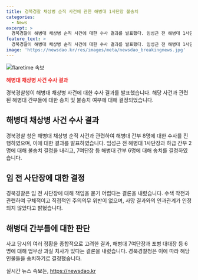 ```yaml
---
title: 경북경찰 채상병 순직 사건에 관한 해병대 1사단장 불송치
categories:
  - News
excerpt: >
  경북경찰이 해병대 채상병 순직 사건에 대한 수사 결과를 발표했다. 임성근 전 해병대 1사단장과 하급 간부 2명에 대해 불송치 결정을 내리고, 당시 수색 현장을 담당한 7여단장 등 6명에 대해 송치를 결정했다. 경찰은 임 전 사단장에게는 책임이 인정되지 않으며, 다수의 간부에게는 업무상 과실 치사가 있다고 밝혔다. 이에 관련된 수색 작전, 지시, 안전 조치 등에 대한 논란이 이어지고 있다.
feature_text: >
  경북경찰이 해병대 채상병 순직 사건에 대한 수사 결과를 발표했다. 임성근 전 해병대 1사단장과 하급 간부 2명에 대해 불송치 결정을 내리고, 당시 수색 현장을 담당한 7여단장 등 6명에 대해 송치를 결정했다. 경찰은 임 전 사단장에게는 책임이 인정되지 않으며, 다수의 간부에게는 업무상 과실 치사가 있다고 밝혔다. 이에 관련된 수색 작전, 지시, 안전 조치 등에 대한 논란이 이어지고 있다.
image: 'https://newsdao.kr/res/images/meta/newsdao_breakingnews.jpg'
---
```


<p><img src="https://newsdao.kr/res/images/meta/newsdao_breakingnews.jpg" alt="flaretime 속보" /></p>

<p><b><span style="color: #ee2323;">해병대 채상병 사건 수사 결과</span></b></p>

<p data-ke-size="size16">경북경찰청이 해병대 채상병 사건에 대한 수사 결과를 발표했습니다. 해당 사건과 관련된 해병대 간부들에 대한 송치 및 불송치 여부에 대해 결정되었습니다.</p>

<h2 data-ke-size="size26">해병대 채상병 사건 수사 결과</h2>

<p data-ke-size="size16">경북경찰 청은 해병대 채상병 순직 사건과 관련하여 해병대 간부 8명에 대한 수사를 진행하였으며, 이에 대한 결과를 발표하였습니다. 임성근 전 해병대 1사단장과 하급 간부 2명에 대해 불송치 결정을 내리고, 7여단장 등 해병대 간부 6명에 대해 송치를 결정하였습니다.</p>

<h2 data-ke-size="size26">임 전 사단장에 대한 결정</h2>

<p data-ke-size="size16">경북경찰은 임 전 사단장에 대해 책임을 묻기 어렵다는 결론을 내렸습니다. 수색 작전과 관련하여 구체적이고 직접적인 주의의무 위반이 없으며, 사망 결과와의 인과관계가 인정되지 않았다고 밝혔습니다.</p>

<h2 data-ke-size="size26">해병대 간부들에 대한 판단</h2>

<p data-ke-size="size16">사고 당시의 여러 정황을 종합적으로 고려한 결과, 해병대 7여단장과 포병 대대장 등 6명에 대해 업무상 과실 치사가 있다는 결론을 내렸습니다. 경북경찰청은 이에 따라 해당 인물들을 송치하기로 결정했습니다.</p>
실시간 뉴스 속보는, <a href="https://newsdao.kr" rel="dofollow">https://newsdao.kr</a>


